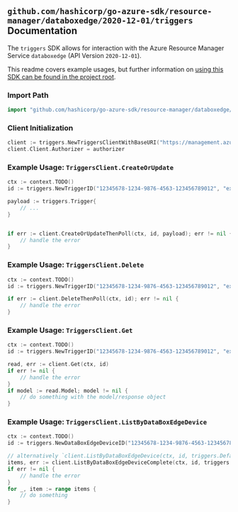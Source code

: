 
## `github.com/hashicorp/go-azure-sdk/resource-manager/databoxedge/2020-12-01/triggers` Documentation

The `triggers` SDK allows for interaction with the Azure Resource Manager Service `databoxedge` (API Version `2020-12-01`).

This readme covers example usages, but further information on [using this SDK can be found in the project root](https://github.com/hashicorp/go-azure-sdk/tree/main/docs).

### Import Path

```go
import "github.com/hashicorp/go-azure-sdk/resource-manager/databoxedge/2020-12-01/triggers"
```


### Client Initialization

```go
client := triggers.NewTriggersClientWithBaseURI("https://management.azure.com")
client.Client.Authorizer = authorizer
```


### Example Usage: `TriggersClient.CreateOrUpdate`

```go
ctx := context.TODO()
id := triggers.NewTriggerID("12345678-1234-9876-4563-123456789012", "example-resource-group", "dataBoxEdgeDeviceValue", "triggerValue")

payload := triggers.Trigger{
	// ...
}


if err := client.CreateOrUpdateThenPoll(ctx, id, payload); err != nil {
	// handle the error
}
```


### Example Usage: `TriggersClient.Delete`

```go
ctx := context.TODO()
id := triggers.NewTriggerID("12345678-1234-9876-4563-123456789012", "example-resource-group", "dataBoxEdgeDeviceValue", "triggerValue")

if err := client.DeleteThenPoll(ctx, id); err != nil {
	// handle the error
}
```


### Example Usage: `TriggersClient.Get`

```go
ctx := context.TODO()
id := triggers.NewTriggerID("12345678-1234-9876-4563-123456789012", "example-resource-group", "dataBoxEdgeDeviceValue", "triggerValue")

read, err := client.Get(ctx, id)
if err != nil {
	// handle the error
}
if model := read.Model; model != nil {
	// do something with the model/response object
}
```


### Example Usage: `TriggersClient.ListByDataBoxEdgeDevice`

```go
ctx := context.TODO()
id := triggers.NewDataBoxEdgeDeviceID("12345678-1234-9876-4563-123456789012", "example-resource-group", "dataBoxEdgeDeviceValue")

// alternatively `client.ListByDataBoxEdgeDevice(ctx, id, triggers.DefaultListByDataBoxEdgeDeviceOperationOptions())` can be used to do batched pagination
items, err := client.ListByDataBoxEdgeDeviceComplete(ctx, id, triggers.DefaultListByDataBoxEdgeDeviceOperationOptions())
if err != nil {
	// handle the error
}
for _, item := range items {
	// do something
}
```
